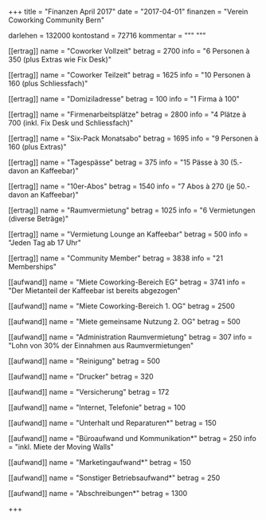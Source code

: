 +++
title = "Finanzen April 2017"
date = "2017-04-01"
finanzen = "Verein Coworking Community Bern"

darlehen = 132000
kontostand = 72716
kommentar = """
"""

[[ertrag]]
name = "Coworker Vollzeit"
betrag = 2700
info = "6 Personen à 350 (plus Extras wie Fix Desk)"

[[ertrag]]
name = "Coworker Teilzeit"
betrag = 1625
info = "10 Personen à 160 (plus Schliessfach)"

[[ertrag]]
name = "Domiziladresse"
betrag = 100
info = "1 Firma à 100"

[[ertrag]]
name = "Firmenarbeitsplätze"
betrag = 2800
info = "4 Plätze à 700 (inkl. Fix Desk und Schliessfach)"

[[ertrag]]
name = "Six-Pack Monatsabo"
betrag = 1695
info = "9 Personen à 160 (plus Extras)"

[[ertrag]]
name = "Tagespässe"
betrag = 375
info = "15 Pässe à 30 (5.- davon an Kaffeebar)"

[[ertrag]]
name = "10er-Abos"
betrag = 1540
info = "7 Abos à 270 (je 50.- davon an Kaffeebar)"

[[ertrag]]
name = "Raumvermietung"
betrag = 1025
info = "6 Vermietungen (diverse Beträge)"

[[ertrag]]
name = "Vermietung Lounge an Kaffeebar"
betrag = 500
info = "Jeden Tag ab 17 Uhr"

[[ertrag]]
name = "Community Member"
betrag = 3838
info = "21 Memberships"


[[aufwand]]
name = "Miete Coworking-Bereich EG"
betrag = 3741
info = "Der Mietanteil der Kaffeebar ist bereits abgezogen"

[[aufwand]]
name = "Miete Coworking-Bereich 1. OG"
betrag = 2500

[[aufwand]]
name = "Miete gemeinsame Nutzung 2. OG"
betrag = 500

[[aufwand]]
name = "Administration Raumvermietung"
betrag = 307
info = "Lohn von 30% der Einnahmen aus Raumvermietungen"

[[aufwand]]
name = "Reinigung"
betrag = 500

[[aufwand]]
name = "Drucker"
betrag = 320

[[aufwand]]
name = "Versicherung"
betrag = 172

[[aufwand]]
name = "Internet, Telefonie"
betrag = 100

[[aufwand]]
name = "Unterhalt und Reparaturen*"
betrag = 150

[[aufwand]]
name = "Büroaufwand und Kommunikation*"
betrag = 250
info = "inkl. Miete der Moving Walls"

[[aufwand]]
name = "Marketingaufwand*"
betrag = 150

[[aufwand]]
name = "Sonstiger Betriebsaufwand*"
betrag = 250

[[aufwand]]
name = "Abschreibungen*"
betrag = 1300

+++
